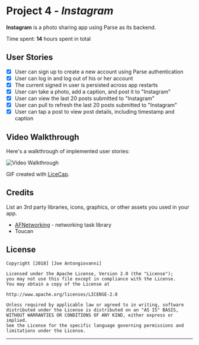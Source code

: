 # Project 4 - *Instagram*

**Instagram** is a photo sharing app using Parse as its backend.

Time spent: **14** hours spent in total

## User Stories
- [x] User can sign up to create a new account using Parse authentication 
- [x] User can log in and log out of his or her account 
- [x] The current signed in user is persisted across app restarts 
- [x] User can take a photo, add a caption, and post it to "Instagram"
- [x] User can view the last 20 posts submitted to "Instagram" 
- [x] User can pull to refresh the last 20 posts submitted to "Instagram" 
- [x] User can tap a post to view post details, including timestamp and caption 

## Video Walkthrough

Here's a walkthrough of implemented user stories:

<img src='https://i.imgur.com/BRePx6Y.gif' title='Video Walkthrough' width='' alt='Video Walkthrough' />

GIF created with [LiceCap](http://www.cockos.com/licecap/).

## Credits

List an 3rd party libraries, icons, graphics, or other assets you used in your app.

- [AFNetworking](https://github.com/AFNetworking/AFNetworking) - networking task library
- Toucan

## License

    Copyright [2018] [Joe Antongiovanni]

    Licensed under the Apache License, Version 2.0 (the "License");
    you may not use this file except in compliance with the License.
    You may obtain a copy of the License at

    http://www.apache.org/licenses/LICENSE-2.0

    Unless required by applicable law or agreed to in writing, software
    distributed under the License is distributed on an "AS IS" BASIS,
    WITHOUT WARRANTIES OR CONDITIONS OF ANY KIND, either express or implied.
    See the License for the specific language governing permissions and
    limitations under the License.
  
---
